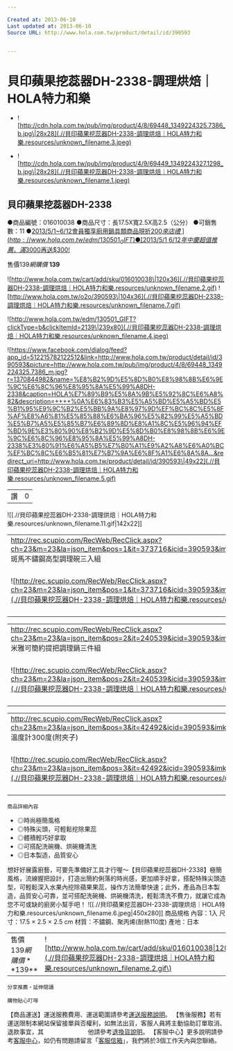 ```yaml
---

Created at: 2013-06-10
Last updated at: 2013-06-10
Source URL: http://www.hola.com.tw/product/detail/id/390593


---
```


# 貝印蘋果挖蕊器DH-2338-調理烘焙｜HOLA特力和樂


* ![http://cdn.hola.com.tw/pub/img/product/4/8/69448_1349224325.7386_b.jpg\|28x28](.//貝印蘋果挖蕊器DH-2338-調理烘焙｜HOLA特力和樂.resources/unknown_filename.3.jpeg)

* ![http://cdn.hola.com.tw/pub/img/product/4/9/69449_1349224327.1298_b.jpg\|28x28](.//貝印蘋果挖蕊器DH-2338-調理烘焙｜HOLA特力和樂.resources/unknown_filename.1.jpeg)

## 貝印蘋果挖蕊器DH-2338

●商品編號：016010038
●商品尺寸：長17.5X寬2.5X高2.5（公分）
●可銷售數：11
●[2013/5/1~6/12會員獨享廚用鍋具類商品現折$200來店禮~](http://www.hola.com.tw/edm/130501_GIFT)
●[2013/5/1~6/12年中慶超值推薦，滿$3000再送$300!](http://www.hola.com.tw/edm/Midyear_celebrated)

售價$139
網購價$ **139**

![http://www.hola.com.tw/cart/add/sku/016010038\|120x36](.//貝印蘋果挖蕊器DH-2338-調理烘焙｜HOLA特力和樂.resources/unknown_filename.2.gif) ![http://www.hola.com.tw/o2o/390593\|104x36](.//貝印蘋果挖蕊器DH-2338-調理烘焙｜HOLA特力和樂.resources/unknown_filename.7.gif)

![http://www.hola.com.tw/edm/130501_GIFT?clickType=b&clickItemId=2139\|239x80](.//貝印蘋果挖蕊器DH-2338-調理烘焙｜HOLA特力和樂.resources/unknown_filename.4.jpeg)

![https://www.facebook.com/dialog/feed?app_id=512215782122512&link=http://www.hola.com.tw/product/detail/id/390593&picture=http://www.hola.com.tw/pub/img/product/4/8/69448_1349224325.7386_m.jpg?r=1370844982&name=%E8%B2%9D%E5%8D%B0%E8%98%8B%E6%9E%9C%E6%8C%96%E8%95%8A%E5%99%A8DH-2338&caption=HOLA%E7%89%B9%E5%8A%9B%E5%92%8C%E6%A8%82&description=++++%0A%E6%83%B3%E5%A5%BD%E5%A5%BD%E5%B1%95%E9%9C%B2%E5%BB%9A%E8%97%9D%EF%BC%8C%E5%8F%AF%E8%A6%81%E5%85%88%E6%BA%96%E5%82%99%E5%A5%BD%E5%B7%A5%E5%85%B7%E6%89%8D%E8%A1%8C%E5%96%94%EF%BD%9E%E3%80%90%E8%B2%9D%E5%8D%B0%E8%98%8B%E6%9E%9C%E6%8C%96%E8%95%8A%E5%99%A8DH-2338%E3%80%91%E6%A5%B5%E7%B0%A1%E9%A2%A8%E6%A0%BC%EF%BC%8C%E6%B5%81%E7%B7%9A%E6%8F%A1%E6%8A%8A...&redirect_uri=http://www.hola.com.tw/product/detail/id/390593\|49x22](.//貝印蘋果挖蕊器DH-2338-調理烘焙｜HOLA特力和樂.resources/unknown_filename.5.gif)

|     |     |
| --- | --- |
| 讚   | 0   |

![[.//貝印蘋果挖蕊器DH-2338-調理烘焙｜HOLA特力和樂.resources/unknown_filename.11.gif\|142x22]]

|     |     |
| --- | --- |
| <http://rec.scupio.com/RecWeb/RecClick.aspx?ch=23&m=23&la=json_item&pos=1&it=373716&icid=390593&imk=u_23_201306101416253091461268i0&cc=r50f955fc909df&uid=469118&vpt=2&u=http%3a%2f%2fwww.hola.com.tw%2fproduct%2fdetail%2fid%2f373716><br>斑馬不鏽鋼高型調理碗三入組 |     |
| ![http://rec.scupio.com/RecWeb/RecClick.aspx?ch=23&m=23&la=json_item&pos=1&it=373716&icid=390593&imk=u_23_201306101416253091461268i0&cc=r50f955fc909df&uid=469118&vpt=2&u=http%3a%2f%2fwww.hola.com.tw%2fproduct%2fdetail%2fid%2f373716\|80x80](.//貝印蘋果挖蕊器DH-2338-調理烘焙｜HOLA特力和樂.resources/unknown_filename.10.jpeg\) | 特價$399<br>售價$599<br>![http://www.hola.com.tw/cart/add/sku/016000301\|60x24](.//貝印蘋果挖蕊器DH-2338-調理烘焙｜HOLA特力和樂.resources/unknown_filename.9.gif\) |

|     |     |
| --- | --- |
| <http://rec.scupio.com/RecWeb/RecClick.aspx?ch=23&m=23&la=json_item&pos=2&it=240539&icid=390593&imk=u_23_201306101416253091461268i0&cc=r50f955fc909df&uid=469118&vpt=2&u=http%3a%2f%2fwww.hola.com.tw%2fproduct%2fdetail%2fid%2f240539><br>米雅可簡約提把調理鍋三件組 |     |
| ![http://rec.scupio.com/RecWeb/RecClick.aspx?ch=23&m=23&la=json_item&pos=2&it=240539&icid=390593&imk=u_23_201306101416253091461268i0&cc=r50f955fc909df&uid=469118&vpt=2&u=http%3a%2f%2fwww.hola.com.tw%2fproduct%2fdetail%2fid%2f240539\|80x80](.//貝印蘋果挖蕊器DH-2338-調理烘焙｜HOLA特力和樂.resources/unknown_filename.8.jpeg\) | 特價$999<br>售價$1580<br>![http://www.hola.com.tw/cart/add/sku/009477928\|60x24](.//貝印蘋果挖蕊器DH-2338-調理烘焙｜HOLA特力和樂.resources/unknown_filename.9.gif\) |

|     |     |
| --- | --- |
| <http://rec.scupio.com/RecWeb/RecClick.aspx?ch=23&m=23&la=json_item&pos=3&it=42492&icid=390593&imk=u_23_201306101416253091461268i0&cc=r50f955fc909df&uid=469118&vpt=2&u=http%3a%2f%2fwww.hola.com.tw%2fproduct%2fdetail%2fid%2f42492><br>溫度計300度(附夾子) |     |
| ![http://rec.scupio.com/RecWeb/RecClick.aspx?ch=23&m=23&la=json_item&pos=3&it=42492&icid=390593&imk=u_23_201306101416253091461268i0&cc=r50f955fc909df&uid=469118&vpt=2&u=http%3a%2f%2fwww.hola.com.tw%2fproduct%2fdetail%2fid%2f42492\|80x80](.//貝印蘋果挖蕊器DH-2338-調理烘焙｜HOLA特力和樂.resources/unknown_filename.jpeg\) | 特價$335<br>售價$335<br>![http://www.hola.com.tw/cart/add/sku/009141503\|60x24](.//貝印蘋果挖蕊器DH-2338-調理烘焙｜HOLA特力和樂.resources/unknown_filename.9.gif\) |

	商品詳細內容

* ◎時尚極簡風格
* ◎特殊尖頭，可輕鬆挖除果蕊
* ◎體積輕巧好拿取
* ◎可搭配洗碗機、烘碗機清洗
* ◎日本製造，品質安心

想好好展露廚藝，可要先準備好工具才行喔～【貝印蘋果挖蕊器DH-2338】極簡風格，流線握把設計，打造出簡約俐落的時尚感，更加順手好拿，搭配特殊尖頭造型，可輕鬆深入水果內挖除蘋果果蕊，操作方法簡單快速；此外，產品為日本製造，品質安心可靠，並可搭配洗碗機、烘碗機清洗，輕鬆清洗不費力，就讓它成為您不可或缺的廚房小幫手吧！
![[.//貝印蘋果挖蕊器DH-2338-調理烘焙｜HOLA特力和樂.resources/unknown_filename.6.jpeg\|450x280]]
商品規格
內容：1入
尺寸：17.5 × 2.5 × 2.5 cm
材質：不鏽鋼、聚丙烯(耐熱110度)
產地：日本

|     |     |
| --- | --- |
| 售價$139 網購價**$139** | ![http://www.hola.com.tw/cart/add/sku/016010038\|120x36](.//貝印蘋果挖蕊器DH-2338-調理烘焙｜HOLA特力和樂.resources/unknown_filename.2.gif\) |

	分享推薦‧延伸閱讀

	購物貼心叮嚀
【商品運送】運送服務費用、運送範圍請參考[運送服務說明](http://www.hola.com.tw/service/)。
【售後服務】若有運送限制本網站保留接單與否權利，如無法出貨，客服人員將主動協助訂單取消、退款事宜，其
　　　　　　　他請參考[退換貨說明](http://www.hola.com.tw/service/)。
【客服中心】更多說明請參考[客服中心](http://www.hola.com.tw/service/)，如仍有問題請留言「[客服信箱](http://www.hola.com.tw/service/form)」，我們將於3個工作天內與您聯絡。

